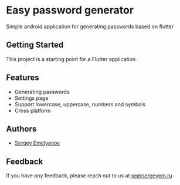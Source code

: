 # Easy password generator

Simple android application for generating passwords based on flutter

## Getting Started

This project is a starting point for a Flutter application.


## Features

- Generating passwords
- Settings page
- Support lowercase, uppercase, numbers and symbols
- Cross platform

## Authors

- [Sergey Emelyanov](https://sergeyem.ru)

## Feedback

If you have any feedback, please reach out to us at se@sergeyem.ru
